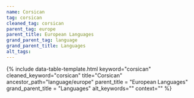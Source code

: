```yaml
---
name: Corsican
tag: corsican
cleaned_tag: corsican
parent_tag: europe
parent_title: European Languages
grand_parent_tag: language
grand_parent_title: Languages
alt_tags: 
---
```


{% include data-table-template.html 
  keyword="corsican" 
  cleaned_keyword="corsican" 
  title="Corsican"
  ancestor_path="language/europe" 
  parent_title = "European Languages"
  grand_parent_title = "Languages"
  alt_keywords=""
  context=""
%}

